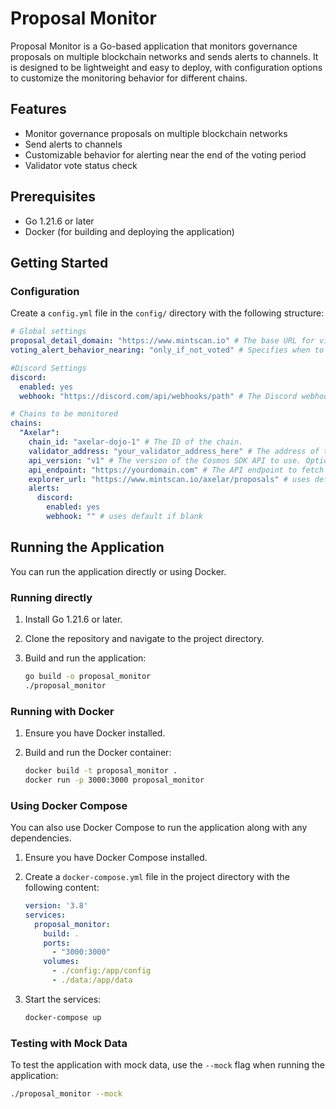 # Proposal Monitor

Proposal Monitor is a Go-based application that monitors governance proposals on multiple blockchain networks and sends alerts to channels. It is designed to be lightweight and easy to deploy, with configuration options to customize the monitoring behavior for different chains.

## Features

- Monitor governance proposals on multiple blockchain networks
- Send alerts to channels
- Customizable behavior for alerting near the end of the voting period
- Validator vote status check

## Prerequisites

- Go 1.21.6 or later
- Docker (for building and deploying the application)

## Getting Started

### Configuration

Create a `config.yml` file in the `config/` directory with the following structure:

```yaml
# Global settings
proposal_detail_domain: "https://www.mintscan.io" # The base URL for viewing proposal details. This can be customized if you use a different domain.
voting_alert_behavior_nearing: "only_if_not_voted" # Specifies when to send alerts near the end of the voting period. Options: "always" to always send alerts, "only_if_not_voted" to send alerts only if the validator hasn't voted.

#Discord Settings
discord:
  enabled: yes
  webhook: "https://discord.com/api/webhooks/path" # The Discord webhook URL to send alerts.

# Chains to be monitored
chains:
  "Axelar":
    chain_id: "axelar-dojo-1" # The ID of the chain.
    validator_address: "your_validator_address_here" # The address of the validator to monitor.
    api_version: "v1" # The version of the Cosmos SDK API to use. Options are "v1" or "v1beta1".
    api_endpoint: "https://yourdomain.com" # The API endpoint to fetch proposals.
    explorer_url: "https://www.mintscan.io/axelar/proposals" # uses default if blank
    alerts:
      discord:
        enabled: yes
        webhook: "" # uses default if blank

```

## Running the Application

You can run the application directly or using Docker.

### Running directly

1. Install Go 1.21.6 or later.
2. Clone the repository and navigate to the project directory.
3. Build and run the application:

    ```sh
    go build -o proposal_monitor
    ./proposal_monitor
    ```

### Running with Docker

1. Ensure you have Docker installed.
2. Build and run the Docker container:

    ```sh
    docker build -t proposal_monitor .
    docker run -p 3000:3000 proposal_monitor
    ```

### Using Docker Compose

You can also use Docker Compose to run the application along with any dependencies.

1. Ensure you have Docker Compose installed.
2. Create a `docker-compose.yml` file in the project directory with the following content:

    ```yaml
    version: '3.8'
    services:
      proposal_monitor:
        build: .
        ports:
          - "3000:3000"
        volumes:
          - ./config:/app/config
          - ./data:/app/data
    ```

3. Start the services:

    ```sh
    docker-compose up
    ```

### Testing with Mock Data

To test the application with mock data, use the `--mock` flag when running the application:

```sh
./proposal_monitor --mock
```